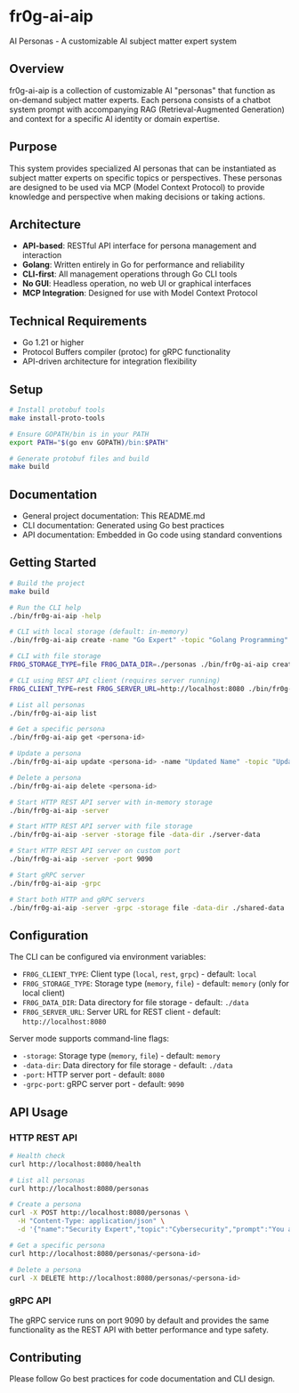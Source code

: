 # fr0g-ai-aip

AI Personas - A customizable AI subject matter expert system

## Overview

fr0g-ai-aip is a collection of customizable AI "personas" that function as on-demand subject matter experts. Each persona consists of a chatbot system prompt with accompanying RAG (Retrieval-Augmented Generation) and context for a specific AI identity or domain expertise.

## Purpose

This system provides specialized AI personas that can be instantiated as subject matter experts on specific topics or perspectives. These personas are designed to be used via MCP (Model Context Protocol) to provide knowledge and perspective when making decisions or taking actions.

## Architecture

- **API-based**: RESTful API interface for persona management and interaction
- **Golang**: Written entirely in Go for performance and reliability
- **CLI-first**: All management operations through Go CLI tools
- **No GUI**: Headless operation, no web UI or graphical interfaces
- **MCP Integration**: Designed for use with Model Context Protocol

## Technical Requirements

- Go 1.21 or higher
- Protocol Buffers compiler (protoc) for gRPC functionality
- API-driven architecture for integration flexibility

## Setup

```bash
# Install protobuf tools
make install-proto-tools

# Ensure GOPATH/bin is in your PATH
export PATH="$(go env GOPATH)/bin:$PATH"

# Generate protobuf files and build
make build
```

## Documentation

- General project documentation: This README.md
- CLI documentation: Generated using Go best practices
- API documentation: Embedded in Go code using standard conventions

## Getting Started

```bash
# Build the project
make build

# Run the CLI help
./bin/fr0g-ai-aip -help

# CLI with local storage (default: in-memory)
./bin/fr0g-ai-aip create -name "Go Expert" -topic "Golang Programming" -prompt "You are an expert Go programmer with deep knowledge of best practices, performance optimization, and modern Go development."

# CLI with file storage
FR0G_STORAGE_TYPE=file FR0G_DATA_DIR=./personas ./bin/fr0g-ai-aip create -name "Security Expert" -topic "Cybersecurity" -prompt "You are a cybersecurity expert."

# CLI using REST API client (requires server running)
FR0G_CLIENT_TYPE=rest FR0G_SERVER_URL=http://localhost:8080 ./bin/fr0g-ai-aip list

# List all personas
./bin/fr0g-ai-aip list

# Get a specific persona
./bin/fr0g-ai-aip get <persona-id>

# Update a persona
./bin/fr0g-ai-aip update <persona-id> -name "Updated Name" -topic "Updated Topic"

# Delete a persona
./bin/fr0g-ai-aip delete <persona-id>

# Start HTTP REST API server with in-memory storage
./bin/fr0g-ai-aip -server

# Start HTTP REST API server with file storage
./bin/fr0g-ai-aip -server -storage file -data-dir ./server-data

# Start HTTP REST API server on custom port
./bin/fr0g-ai-aip -server -port 9090

# Start gRPC server
./bin/fr0g-ai-aip -grpc

# Start both HTTP and gRPC servers
./bin/fr0g-ai-aip -server -grpc -storage file -data-dir ./shared-data
```

## Configuration

The CLI can be configured via environment variables:

- `FR0G_CLIENT_TYPE`: Client type (`local`, `rest`, `grpc`) - default: `local`
- `FR0G_STORAGE_TYPE`: Storage type (`memory`, `file`) - default: `memory` (only for local client)
- `FR0G_DATA_DIR`: Data directory for file storage - default: `./data`
- `FR0G_SERVER_URL`: Server URL for REST client - default: `http://localhost:8080`

Server mode supports command-line flags:

- `-storage`: Storage type (`memory`, `file`) - default: `memory`
- `-data-dir`: Data directory for file storage - default: `./data`
- `-port`: HTTP server port - default: `8080`
- `-grpc-port`: gRPC server port - default: `9090`

## API Usage

### HTTP REST API

```bash
# Health check
curl http://localhost:8080/health

# List all personas
curl http://localhost:8080/personas

# Create a persona
curl -X POST http://localhost:8080/personas \
  -H "Content-Type: application/json" \
  -d '{"name":"Security Expert","topic":"Cybersecurity","prompt":"You are a cybersecurity expert with extensive knowledge of threat analysis, security best practices, and incident response."}'

# Get a specific persona
curl http://localhost:8080/personas/<persona-id>

# Delete a persona
curl -X DELETE http://localhost:8080/personas/<persona-id>
```

### gRPC API

The gRPC service runs on port 9090 by default and provides the same functionality as the REST API with better performance and type safety.

## Contributing

Please follow Go best practices for code documentation and CLI design.
